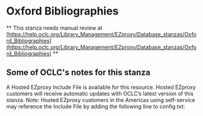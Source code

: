 # Oxford Bibliographies
** This stanza needs manual review at [https://help.oclc.org/Library_Management/EZproxy/Database_stanzas/Oxford_Bibliographies](https://help.oclc.org/Library_Management/EZproxy/Database_stanzas/Oxford_Bibliographies) **

## Some of OCLC's notes for this stanza

A Hosted EZproxy Include File is available for this resource. Hosted EZproxy customers will receive automatic updates with OCLC&rsquo;s latest version of this stanza. Note: Hosted EZproxy customers in the Americas using self-service may reference the Include File by adding the following line to config.txt:

&nbsp;
